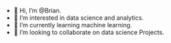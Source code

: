 - 👋 Hi, I’m @Brian.
- 👀 I’m interested in data science and analytics.
- 🌱 I’m currently learning machine learning.
- 💞️ I’m looking to collaborate on data science Projects.


<!---
Harzelryan/Harzelryan is a ✨ special ✨ repository because its `README.md` (this file) appears on your GitHub profile.
You can click the Preview link to take a look at your changes.
--->
